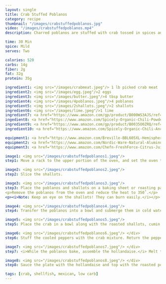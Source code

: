 ```yaml
---
layout: single
title: Crab Stuffed Poblanos
category: recipe
thumbnail: "/images/crabstuffedpoblanos.jpg"
video: "/images/crabstuffedpoblanos.mp4"
description: Charred poblanos are stuffed with crab tossed in spices and served with a decadent lime hollandaise.

time: 30 Min
spice: Mild
serves: Two

calories: 520
carbs: 14g
fiber: 2g
fat: 32g
protein: 35g

ingredient1: <img src="/images/crabmeat.jpeg"/> 1 lb picked crab meat
ingredient2: <img src="/images/egg.jpeg"/>2 eggs
ingredient3: <img src="/images/butter.jpeg"/>4 tbsp butter
ingredient4: <img src="/images/4poblanos.jpeg"/>4 poblanos
ingredient5: <img src="/images/2shallots.jpeg"/>2 shallots
ingredient6: <img src="/images/lime.jpeg"/>1 lime
ingredient7: <a href="https://www.amazon.com/gp/product/B000WS3AJS/ref=as_li_ss_tl?ie=UTF8&th=1&linkCode=ll1&tag=cilalime09-20&linkId=8417836f12fe1f7cc76dab4399145eeb"><img src="/images/groundcumin.jpeg"/>1 tsp ground cumin</a>
ingedient8: <a href="https://www.amazon.com/Spicely-Organic-Chili-Powder-Seasoning/dp/B00A3811VG/ref=as_li_ss_tl?s=grocery&ie=UTF8&qid=1482449914&sr=1-2&keywords=simply+organic+new+mexico&th=1&linkCode=ll1&tag=cilalime09-20&linkId=fa28c0daa2ea6a72eccf9b47215ee38c"><img src="/images/nmchili.jpeg"/>1 tsp ground New Mexico chili</a>
ingredient9: <a href="https://www.amazon.com/gp/product/B0035O0ZRQ/ref=as_li_ss_tl?ie=UTF8&linkCode=ll1&tag=cilalime09-20&linkId=aba449dab4c1baa873470332e8d6386d"><img src="/images/groundchilidearbol.jpeg"/>1/2 tsp ground chili de arbol</a>
ingredient10: <a href="https://www.amazon.com/Spicely-Organic-Chili-Ancho-Ground/dp/B00A3811QQ/ref=as_li_ss_tl?_encoding=UTF8&refRID=B1TJ51TTWTWZT8ZJK4FC&th=1&linkCode=ll1&tag=cilalime09-20&linkId=fc32e5417ac33628cb9ab228cc5fbb7d"><img src="/images/groundancho.jpeg"/>1/2 tsp ground ancho</a>

equipment1: <a href="https://www.amazon.com/Breville-BBL605XL-Hemisphere-Control-Blender/dp/B005I72LMU/ref=as_li_ss_tl?s=kitchen&rps=1&ie=UTF8&qid=1481601822&sr=1-14&keywords=blender&refinements=p_85:2470955011,p_36:1253526011&linkCode=ll1&tag=cilalime09-20&linkId=b637316d3937e7e1c15e28b6e74a1c97"><img src="/images/blender.jpeg"/>blender</a>
equipment2: <a href="https://www.amazon.com/Nordic-Ware-Natural-Aluminum-Commercial/dp/B000G0KJG4/ref=as_li_ss_tl?s=kitchen&rps=1&ie=UTF8&qid=1481599505&sr=1-5&keywords=baking+sheet&refinements=p_85:2470955011&linkCode=ll1&tag=cilalime09-20&linkId=678ae86e82d77d1a2615466229b01cfd"><img src="/images/bakingsheet.jpeg"/> baking sheet</a>
equipment3: <a href="https://www.amazon.com/Chefn-FreshForce-Citrus-Juicer-Lemon/dp/B002XOB0P0/ref=as_li_ss_tl?s=kitchen&ie=UTF8&qid=1482038971&sr=1-2-spons&keywords=citrus+juicer&psc=1&linkCode=ll1&tag=cilalime09-20&linkId=fead6ab94c6288d353210420231dcb8a"><img src="/images/citrusjuicer.jpeg"/>citrus juicer </a>

image1: <img src="/images/crabstuffedpoblanos1.jpeg"/>
step1: Move a rack to the upper portion of the oven, and set the oven to broil. Remove the seeds and core from the poblano peppers.

image2: <img src="/images/crabstuffedpoblanos2.jpeg"/>
step2: Slice the shallots.

image3: <img src="/images/crabstuffedpoblanos3.jpeg"/>
step3: Place the poblanos and shallots on a baking sheet or roasting pan. Broil until the poblanos develop a char, approximately 5-7 minutes. Turn them over halfway during cooking.
<p>Remove the poblanos from the oven and reduce the heat to 350˚.</p>
<p><i>Note: Keep an eye on the shallots! They can burn easily.</i></p>

image4: <img src="/images/crabstuffedpoblanos4.jpeg"/>
step4: Transfer the poblanos into a bowl and submerge them in cold water to cool them.

image5: <img src="/images/crabstuffedpoblanos5.jpeg"/>
step5: Place the crab in a bowl along with the roasted shallots, cumin, chile de arbol, New Mexico chili powder, ancho, 1/4 tsp of salt, and egg. Mix.

image6: <img src="/images/crabstuffedpoblanos6.jpeg"/> </div>
step6: Stuff the cooled peppers with the crab mixture. Return the peppers to the oven for an additional 15 minutes.

image7: <img src="/images/crabstuffedpoblanos7.jpeg"/> </div>
step7: <i>While the poblanos bake, assemble the hollandaise.</i> Melt the butter in a saucepan or in the microwave. Transfer to a measuring cup for easy pouring. <p>Place the egg yolk, pinch of salt, and the juice of a lime in a blender. Liquefy. While the blender is running, open up the lid slightly, and slowly add the warm butter.</p>

image8: <img src="/images/crabstuffedpoblanos8.jpeg"/> </div>
step8: Sauce the plate with the hollandaise and top with the roasted poblanos.

tags: [crab, shellfish, mexican, low carb]
---
```

